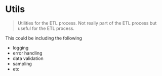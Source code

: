 # Utils
> Utilities for the ETL process. Not really part of the ETL process but useful for the ETL process.

This could be including the following
- logging
- error handling
- data validation
- sampling
- etc


